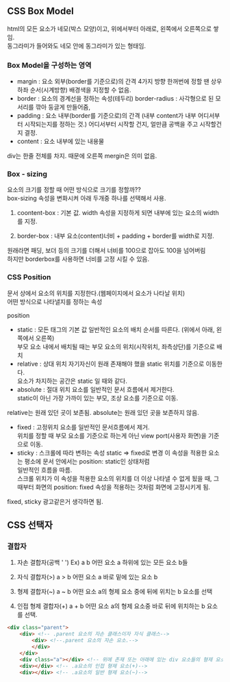 ## CSS Box Model

html의 모든 요소가 네모(박스 모양)이고, 위에서부터 아래로, 왼쪽에서 오른쪽으로 쌓임.  
동그라미가 들어와도 네모 안에 동그라미가 있는 형태임.

### Box Model을 구성하는 영역
- margin : 요소 외부(border를 기준으로)의 간격 4가지 방향 한꺼번에 정할 땐 상우하좌 순서(시계방향)
   배경색을 지정할 수 없음. 
- border : 요소의 경계선을 정하는 속성(테두리)
    border-radius : 사각형으로 된 모서리를 깎아 둥글게 만들어줌,
- padding : 요소 내부(border를 기준으로)의 간격 (내부 content가 내부 어디서부터 시작되는지를 정하는 것.) 
    어디서부터 시작할 건지, 얼만큼 공백을 주고 시작할건지 결정.
- content : 요소 내부에 있는 내용물


div는 한줄 전체를 차지. 때문에 오른쪽 mergin은 의미 없음.


### Box - sizing
요소의 크기를 정할 때 어떤 방식으로 크기를 정할까??  
box-sizing 속성을 변화시켜 아래 두개중 하나를 선택해서 사용.

1. coontent-box : 기본 값. width 속성을 지정하게 되면 내부에 있는 요소의 width를 지정.
   
2. border-box : 내부 요소(content)너비 + padding + border를 width로 지정.

원래라면 패딩, 보더 등의 크기를 더해서 너비를 100으로 잡아도 100을 넘어버림  
하지만 borderbox를 사용하면 너비를 고정 시킬 수 있음.


### CSS Position
문서 상에서 요소의 위치를 지정한다.(웹페이지에서 요소가 나타날 위치)  
어떤 방식으로 나타낼지를 정하는 속성

position
- static : 모든 태그의 기본 값
    일반적인 요소의 배치 순서를 따른다. (위에서 아래, 왼쪽에서 오른쪽)  
    부모 요소 내에서 배치될 때는 부모 요소의 위치(시작위치, 좌측상단)를 기준으로 배치
- relative : 상대 위치
    자기자신이 원래 존재해야 했을 static 위치를 기준으로 이동한다.  
    요소가 차지하는 공간은 static 일 때와 같다.
- absolute : 절대 위치
    요소를 일반적인 문서 흐름에서 제거한다.  
    static이 아닌 가장 가까이 있는 부모, 조상 요소를 기준으로 이동.  

relative는 원래 있던 곳이 보존됨. absolute는 원래 있던 곳을 보존하지 않음.

- fixed : 고정위치
    요소를 일반적인 문서흐름에서 제거.  
    위치를 정할 때 부모 요소를 기준으로 하는게 아닌 view port(사용자 화면)을 기준으로 이동.
- sticky : 스크롤에 따라 변하는 속성 static => fixed로 변경
    이 속성을 적용한 요소는 평소에 문서 안에서는 position: static인 상태처럼  
    일반적인 흐름을 따름.  
    스크롤 위치가 이 속성을 적용한 요소의 위치를 더 이상 나타낼 수 없게 됬을 때, 그 때부터 화면의 position: fixed 속성을 적용하는 것처럼 화면에 고정시키게 됨.

fixed, sticky 광고같은거 생각하면 됨.
    

## CSS 선택자

### 결합자
1. 자손 결합자(공백 ' ') Ex) a b
   어떤 요소 a 하위에 있는 모든 요소 b들 

2. 자식 결합자(>) a > b
    어떤 요소 a 바로 밑에 있는 요소 b

3. 형제 결합자(~) a ~ b
    어떤 요소 a의 형제 요소 중에 뒤에 위치는 b 요소를 선택 

4. 인접 형제 결합자(+) a + b
    어떤 요소 a의 형제 요소중 바로 뒤에 위치하는 b 요소를 선택.

```html
<div class="parent">
    <div> <!-- .parent 요소의 자손 클래스이자 자식 클래스-->
        <div> <!--.parent 요소의 자손 요소.-->
        </div>
    </div>  
    <div class="a"></div> <!-- 위에 존재 또는 아래에 있는 div 요소들의 형제 요소-->
    <div></div> <!-- .a요소의 인접 형제 요소(+)-->
    <div></div> <!-- .a요소의 일반 형제 요소(~)-->